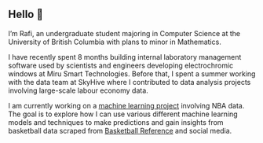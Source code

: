 ## Hello 👋

I’m Rafi, an undergraduate student majoring in Computer Science at the University of British Columbia with plans to minor in Mathematics. 

I have recently spent 8 months building internal laboratory management software used by scientists and engineers developing electrochromic windows at Miru Smart Technologies. Before that, I spent a summer working with the data team at SkyHive where I contributed to data analysis projects involving large-scale labour economy data.

I am currently working on a [machine learning project](https://github.com/rafiarnouk/nba-ml-analysis) involving NBA data. The goal is to explore how I can use various different machine learning models and techniques to make predictions and gain insights from basketball data scraped from [Basketball Reference](basketball-reference.com) and social media.

<!--
I am passionate about the field of machine learning and its potential to positively impact all corners of our lives. I am taking various steps to expand my experience in the area, including minoring in mathematics and working on a personal project involving the development of machine learning models based on NBA statistics. 

Outside of machine learning and full stack software development, I am interested in topics including discrete math, logic, sports analytics, and more.
--!>
<!--
**rafiarnouk/rafiarnouk** is a ✨ _special_ ✨ repository because its `README.md` (this file) appears on your GitHub profile.

Here are some ideas to get you started:

- 🔭 I’m currently working on ...
- 🌱 I’m currently learning ...
- 👯 I’m looking to collaborate on ...
- 🤔 I’m looking for help with ...
- 💬 Ask me about ...
- 📫 How to reach me: ...
- 😄 Pronouns: ...
- ⚡ Fun fact: ...
-->
